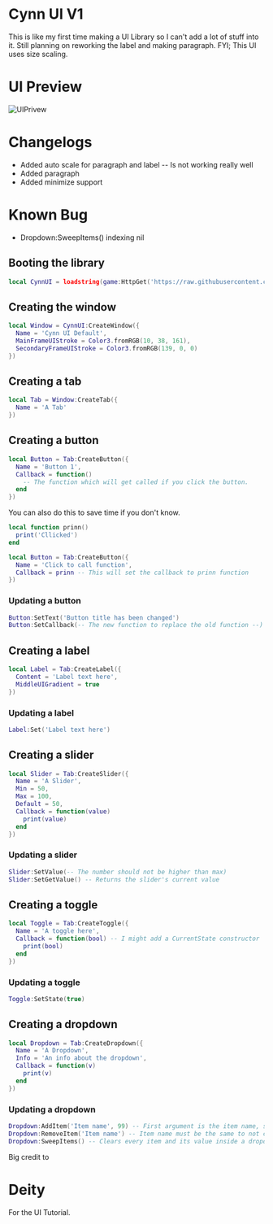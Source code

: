# Cynn UI V1

This is like my first time making a UI Library so I can't add a lot of stuff into it. Still planning on reworking the label and making paragraph.
FYI; This UI uses size scaling.

# UI Preview
![UIPrivew](https://github.com/VariantL2/Lua/assets/129179825/76ca970e-1d20-48d7-b815-0d4946998960)

# Changelogs
- Added auto scale for paragraph and label -- Is not working really well
- Added paragraph
- Added minimize support

# Known Bug
- Dropdown:SweepItems() indexing nil

## Booting the library
```lua
local CynnUI = loadstring(game:HttpGet('https://raw.githubusercontent.com/VariantL2/Lua/main/Source.lua'))()
```
## Creating the window
```lua
local Window = CynnUI:CreateWindow({
  Name = 'Cynn UI Default',
  MainFrameUIStroke = Color3.fromRGB(10, 38, 161),
  SecondaryFrameUIStroke = Color3.fromRGB(139, 0, 0)
})
```
## Creating a tab
```lua
local Tab = Window:CreateTab({
  Name = 'A Tab'
})
```
## Creating a button
```lua
local Button = Tab:CreateButton({
  Name = 'Button 1',
  Callback = function()
    -- The function which will get called if you click the button.
  end
})
```
You can also do this to save time if you don't know.
```lua
local function prinn()
  print('Cllicked')
end

local Button = Tab:CreateButton({
  Name = 'Click to call function',
  Callback = prinn -- This will set the callback to prinn function
})
```
### Updating a button
```lua
Button:SetText('Button title has been changed')
Button:SetCallback(-- The new function to replace the old function --)
```
## Creating a label
```lua
local Label = Tab:CreateLabel({
  Content = 'Label text here',
  MiddleUIGradient = true
})
```
### Updating a label
```lua
Label:Set('Label text here')
```
## Creating a slider
```lua
local Slider = Tab:CreateSlider({
  Name = 'A Slider',
  Min = 50,
  Max = 100,
  Default = 50,
  Callback = function(value)
    print(value)
  end
})
```
### Updating a slider
```lua
Slider:SetValue(-- The number should not be higher than max)
Slider:SetGetValue() -- Returns the slider's current value
```
## Creating a toggle
```lua
local Toggle = Tab:CreateToggle({
  Name = 'A toggle here',
  Callback = function(bool) -- I might add a CurrentState constructor
    print(bool)
  end
})
```
### Updating a toggle
```lua
Toggle:SetState(true)
```
## Creating a dropdown
```lua
local Dropdown = Tab:CreateDropdown({
  Name = 'A Dropdown',
  Info = 'An info about the dropdown',
  Callback = function(v)
    print(v)
  end
})
```
### Updating a dropdown
```lua
Dropdown:AddItem('Item name', 99) -- First argument is the item name, second is the item's value
Dropdown:RemoveItem('Item name') -- Item name must be the same to not create an nil indexing error
Dropdown:SweepItems() -- Clears every item and its value inside a dropdown
```
Big credit to
# Deity
For the UI Tutorial.
